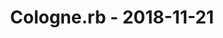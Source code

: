 ---
layout: post
title: Cologne.rb - 2018-11-21
datetime: 2018-11-21 19:00:00.000000000 +01:00
name: Cologne.rb
external_url: https://www.colognerb.de/events/november-2018-meetup-455
---